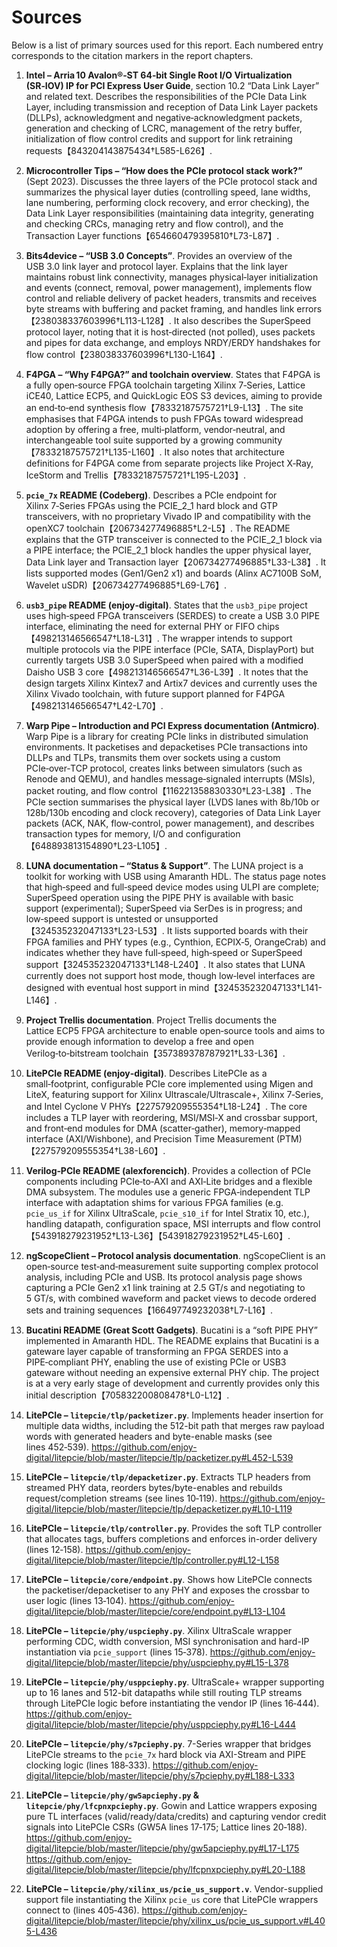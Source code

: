 # Sources

Below is a list of primary sources used for this report. Each numbered entry corresponds to the citation markers in the report chapters.

1. <a id="source1"></a> **Intel – Arria 10 Avalon®‑ST 64‑bit Single Root I/O Virtualization (SR‑IOV) IP for PCI Express User Guide**, section 10.2 “Data Link Layer” and related text. Describes the responsibilities of the PCIe Data Link Layer, including transmission and reception of Data Link Layer packets (DLLPs), acknowledgment and negative‑acknowledgment packets, generation and checking of LCRC, management of the retry buffer, initialization of flow control credits and support for link retraining requests【843204143875434†L585-L626】.

2. <a id="source2"></a> **Microcontroller Tips – “How does the PCIe protocol stack work?”** (Sept 2023). Discusses the three layers of the PCIe protocol stack and summarizes the physical layer duties (controlling speed, lane widths, lane numbering, performing clock recovery, and error checking), the Data Link Layer responsibilities (maintaining data integrity, generating and checking CRCs, managing retry and flow control), and the Transaction Layer functions【654660479395810†L73-L87】.

3. <a id="source3"></a> **Bits4device – “USB 3.0 Concepts”**. Provides an overview of the USB 3.0 link layer and protocol layer. Explains that the link layer maintains robust link connectivity, manages physical‑layer initialization and events (connect, removal, power management), implements flow control and reliable delivery of packet headers, transmits and receives byte streams with buffering and packet framing, and handles link errors【238038337603996†L113-L128】. It also describes the SuperSpeed protocol layer, noting that it is host‑directed (not polled), uses packets and pipes for data exchange, and employs NRDY/ERDY handshakes for flow control【238038337603996†L130-L164】.

4. <a id="source4"></a> **F4PGA – “Why F4PGA?” and toolchain overview**. States that F4PGA is a fully open‑source FPGA toolchain targeting Xilinx 7‑Series, Lattice iCE40, Lattice ECP5, and QuickLogic EOS S3 devices, aiming to provide an end‑to‑end synthesis flow【78332187575721†L9-L13】. The site emphasises that F4PGA intends to push FPGAs toward widespread adoption by offering a free, multi‑platform, vendor‑neutral, and interchangeable tool suite supported by a growing community【78332187575721†L135-L160】. It also notes that architecture definitions for F4PGA come from separate projects like Project X‑Ray, IceStorm and Trellis【78332187575721†L195-L203】.

5. <a id="source5"></a> **`pcie_7x` README (Codeberg)**. Describes a PCIe endpoint for Xilinx 7‑Series FPGAs using the PCIE_2_1 hard block and GTP transceivers, with no proprietary Vivado IP and compatibility with the openXC7 toolchain【206734277496885†L2-L5】. The README explains that the GTP transceiver is connected to the PCIE_2_1 block via a PIPE interface; the PCIE_2_1 block handles the upper physical layer, Data Link layer and Transaction layer【206734277496885†L33-L38】. It lists supported modes (Gen1/Gen2 x1) and boards (Alinx AC7100B SoM, Wavelet uSDR)【206734277496885†L69-L76】.

6. <a id="source6"></a> **`usb3_pipe` README (enjoy‑digital)**. States that the `usb3_pipe` project uses high‑speed FPGA transceivers (SERDES) to create a USB 3.0 PIPE interface, eliminating the need for external PHY or FIFO chips【498213146566547†L18-L31】. The wrapper intends to support multiple protocols via the PIPE interface (PCIe, SATA, DisplayPort) but currently targets USB 3.0 SuperSpeed when paired with a modified Daisho USB 3 core【498213146566547†L36-L39】. It notes that the design targets Xilinx Kintex7 and Artix7 devices and currently uses the Xilinx Vivado toolchain, with future support planned for F4PGA【498213146566547†L42-L70】.

7. <a id="source7"></a> **Warp Pipe – Introduction and PCI Express documentation (Antmicro)**. Warp Pipe is a library for creating PCIe links in distributed simulation environments. It packetises and depacketises PCIe transactions into DLLPs and TLPs, transmits them over sockets using a custom PCIe‑over‑TCP protocol, creates links between simulators (such as Renode and QEMU), and handles message‑signaled interrupts (MSIs), packet routing, and flow control【116221358830330†L23-L38】. The PCIe section summarises the physical layer (LVDS lanes with 8b/10b or 128b/130b encoding and clock recovery), categories of Data Link Layer packets (ACK, NAK, flow‑control, power management), and describes transaction types for memory, I/O and configuration【648893813154890†L23-L105】.

8. <a id="source8"></a> **LUNA documentation – “Status & Support”**. The LUNA project is a toolkit for working with USB using Amaranth HDL. The status page notes that high‑speed and full‑speed device modes using ULPI are complete; SuperSpeed operation using the PIPE PHY is available with basic support (experimental); SuperSpeed via SerDes is in progress; and low‑speed support is untested or unsupported【324535232047133†L23-L53】. It lists supported boards with their FPGA families and PHY types (e.g., Cynthion, ECPIX‑5, OrangeCrab) and indicates whether they have full‑speed, high‑speed or SuperSpeed support【324535232047133†L148-L240】. It also states that LUNA currently does not support host mode, though low‑level interfaces are designed with eventual host support in mind【324535232047133†L141-L146】.

9. <a id="source9"></a> **Project Trellis documentation**. Project Trellis documents the Lattice ECP5 FPGA architecture to enable open‑source tools and aims to provide enough information to develop a free and open Verilog‑to‑bitstream toolchain【357389378787921†L33-L36】.

10. <a id="source10"></a> **LitePCIe README (enjoy‑digital)**. Describes LitePCIe as a small‑footprint, configurable PCIe core implemented using Migen and LiteX, featuring support for Xilinx Ultrascale/Ultrascale+, Xilinx 7‑Series, and Intel Cyclone V PHYs【227579209555354†L18-L24】. The core includes a TLP layer with reordering, MSI/MSI‑X and crossbar support, and front‑end modules for DMA (scatter‑gather), memory‑mapped interface (AXI/Wishbone), and Precision Time Measurement (PTM)【227579209555354†L38-L60】.

11. <a id="source11"></a> **Verilog‑PCIe README (alexforencich)**. Provides a collection of PCIe components including PCIe‑to‑AXI and AXI‑Lite bridges and a flexible DMA subsystem. The modules use a generic FPGA‑independent TLP interface with adaptation shims for various FPGA families (e.g. `pcie_us_if` for Xilinx UltraScale, `pcie_s10_if` for Intel Stratix 10, etc.), handling datapath, configuration space, MSI interrupts and flow control【543918279231952†L13-L36】【543918279231952†L45-L60】.

12. <a id="source12"></a> **ngScopeClient – Protocol analysis documentation**. ngScopeClient is an open‑source test‑and‑measurement suite supporting complex protocol analysis, including PCIe and USB. Its protocol analysis page shows capturing a PCIe Gen2 x1 link training at 2.5 GT/s and negotiating to 5 GT/s, with combined waveform and packet views to decode ordered sets and training sequences【166497749232038†L7-L16】.

13. <a id="source13"></a> **Bucatini README (Great Scott Gadgets)**. Bucatini is a “soft PIPE PHY” implemented in Amaranth HDL. The README explains that Bucatini is a gateware layer capable of transforming an FPGA SERDES into a PIPE‑compliant PHY, enabling the use of existing PCIe or USB3 gateware without needing an expensive external PHY chip. The project is at a very early stage of development and currently provides only this initial description【705832200808478†L0-L12】.

14. <a id="source14"></a> **LitePCIe – `litepcie/tlp/packetizer.py`**. Implements header insertion for multiple data widths, including the 512-bit path that merges raw payload words with generated headers and byte-enable masks (see lines 452‑539). <https://github.com/enjoy-digital/litepcie/blob/master/litepcie/tlp/packetizer.py#L452-L539>
15. <a id="source15"></a> **LitePCIe – `litepcie/tlp/depacketizer.py`**. Extracts TLP headers from streamed PHY data, reorders bytes/byte-enables and rebuilds request/completion streams (see lines 10‑119). <https://github.com/enjoy-digital/litepcie/blob/master/litepcie/tlp/depacketizer.py#L10-L119>
16. <a id="source16"></a> **LitePCIe – `litepcie/tlp/controller.py`**. Provides the soft TLP controller that allocates tags, buffers completions and enforces in-order delivery (lines 12‑158). <https://github.com/enjoy-digital/litepcie/blob/master/litepcie/tlp/controller.py#L12-L158>
17. <a id="source17"></a> **LitePCIe – `litepcie/core/endpoint.py`**. Shows how LitePCIe connects the packetiser/depacketiser to any PHY and exposes the crossbar to user logic (lines 13‑104). <https://github.com/enjoy-digital/litepcie/blob/master/litepcie/core/endpoint.py#L13-L104>
18. <a id="source18"></a> **LitePCIe – `litepcie/phy/uspciephy.py`**. Xilinx UltraScale wrapper performing CDC, width conversion, MSI synchronisation and hard-IP instantiation via `pcie_support` (lines 15‑378). <https://github.com/enjoy-digital/litepcie/blob/master/litepcie/phy/uspciephy.py#L15-L378>
19. <a id="source19"></a> **LitePCIe – `litepcie/phy/usppciephy.py`**. UltraScale+ wrapper supporting up to 16 lanes and 512-bit datapaths while still routing TLP streams through LitePCIe logic before instantiating the vendor IP (lines 16‑444). <https://github.com/enjoy-digital/litepcie/blob/master/litepcie/phy/usppciephy.py#L16-L444>
20. <a id="source20"></a> **LitePCIe – `litepcie/phy/s7pciephy.py`**. 7-Series wrapper that bridges LitePCIe streams to the `pcie_7x` hard block via AXI-Stream and PIPE clocking logic (lines 188‑333). <https://github.com/enjoy-digital/litepcie/blob/master/litepcie/phy/s7pciephy.py#L188-L333>
21. <a id="source21"></a> **LitePCIe – `litepcie/phy/gw5apciephy.py` & `litepcie/phy/lfcpnxpciephy.py`**. Gowin and Lattice wrappers exposing pure TL interfaces (valid/ready/data/credits) and capturing vendor credit signals into LitePCIe CSRs (GW5A lines 17‑175; Lattice lines 20‑188). <https://github.com/enjoy-digital/litepcie/blob/master/litepcie/phy/gw5apciephy.py#L17-L175> <https://github.com/enjoy-digital/litepcie/blob/master/litepcie/phy/lfcpnxpciephy.py#L20-L188>
22. <a id="source22"></a> **LitePCIe – `litepcie/phy/xilinx_us/pcie_us_support.v`**. Vendor-supplied support file instantiating the Xilinx `pcie_us` core that LitePCIe wrappers connect to (lines 405‑436). <https://github.com/enjoy-digital/litepcie/blob/master/litepcie/phy/xilinx_us/pcie_us_support.v#L405-L436>
